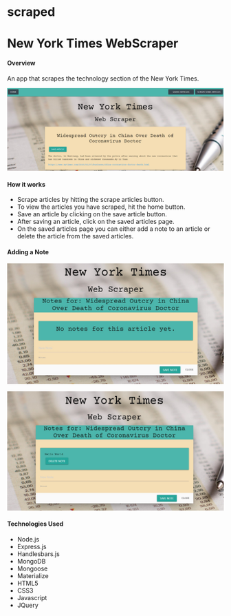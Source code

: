 # scraped


# New York Times WebScraper

#### Overview

<p>An app that scrapes the technology section of the New York Times. </p>

![Scraper snapshot](public/img/snapshot.jpg)

#### How it works

* Scrape articles by hitting the scrape articles button.
* To view the articles you have scraped, hit the home button.
* Save an article by clicking on the save article button.
* After saving an article, click on the saved articles page.
* On the saved articles page you can either add a note to an article or delete the article from the saved articles.

#### Adding a Note

![Scraper](public/img/scrapenote.jpg)


![Note](public/img/shownote.jpg)

#### Technologies Used


* Node.js
* Express.js
* Handlesbars.js
* MongoDB
* Mongoose
* Materialize
* HTML5
* CSS3
* Javascript
* JQuery